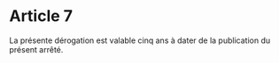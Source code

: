 # Article 7

La présente dérogation est valable cinq ans à dater de la publication du présent arrêté.
